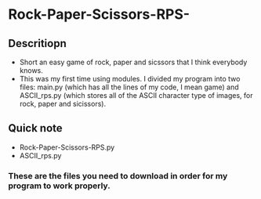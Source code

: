 # Rock-Paper-Scissors-RPS-
## Descritiopn
- Short an easy game of rock, paper and sicssors that I think everybody knows.
- This was my first time using modules. I divided my program into two files: main.py (which has all the lines of my code, I mean game) and ASCII_rps.py (which stores all of the ASCII character type of images, for rock, paper and sicissors).
## Quick note
- Rock-Paper-Scissors-RPS.py
- ASCII_rps.py
### These are the files you need to download in order for my program to work properly.
